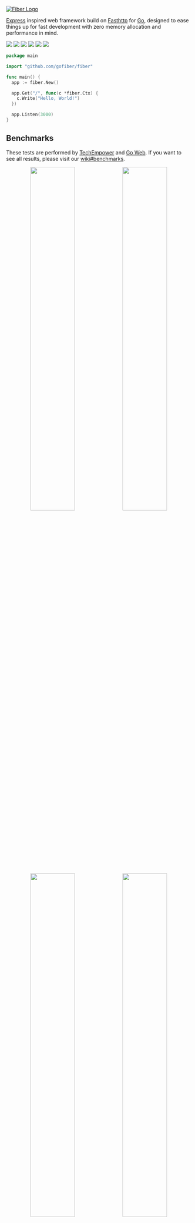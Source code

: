 [![Fiber Logo](https://i.imgur.com/zzmW4eK.png)](https://fiber.wiki)

[Express](https://github.com/expressjs/express) inspired web framework build on [Fasthttp](https://github.com/valyala/fasthttp) for [Go](https://golang.org/doc/), designed to ease things up for fast development with zero memory allocation and performance in mind.

[![](https://img.shields.io/github/release/gofiber/fiber)](https://github.com/gofiber/fiber/releases)
[![](https://img.shields.io/badge/godoc-reference-blue.svg?longCache=true&style=flat)](https://pkg.go.dev/github.com/gofiber/fiber?tab=doc)
![](https://img.shields.io/badge/coverage-84%25-brightgreen.svg?longCache=true&style=flat)
![](https://img.shields.io/badge/go-100%25-brightgreen.svg?longCache=true&style=flat)
![](https://img.shields.io/badge/goreport-A+-brightgreen.svg?longCache=true&style=flat)
[![](https://img.shields.io/badge/gitter-chat-brightgreen.svg?longCache=true&style=flat)](https://pkg.go.dev/github.com/gofiber/fiber?tab=doc)

```go
package main

import "github.com/gofiber/fiber"

func main() {
  app := fiber.New()

  app.Get("/", func(c *fiber.Ctx) {
    c.Write("Hello, World!")
  })

  app.Listen(3000)
}
```

## Benchmarks

These tests are performed by [TechEmpower](https://github.com/TechEmpower/FrameworkBenchmarks) and [Go Web](https://github.com/smallnest/go-web-framework-benchmark). If you want to see all results, please visit our [wiki#benchmarks](https://fiber.wiki/#benchmarks).
<p float="left" align="middle">
  <img src="https://fiber.wiki/static/benchmarks/concurrency-pipeline.png" width="49%" />
  <img src="https://fiber.wiki/static/benchmarks/benchmark_alloc.png" width="49%" /> 
</p>

<p float="left" align="middle">
  <img src="https://fiber.wiki/static/benchmarks/benchmark.png" width="49%" />
  <img src="https://fiber.wiki/static/benchmarks/benchmark-pipeline.png" width="49%" /> 
</p>

## Installation

Before installing, [download and install Go](https://golang.org/dl/).
Go 1.11 or higher is required.

Installation is done using the
[`go get` command](https://golang.org/cmd/go/#hdr-Add_dependencies_to_current_module_and_install_them):

```bash
go get github.com/gofiber/fiber
```
